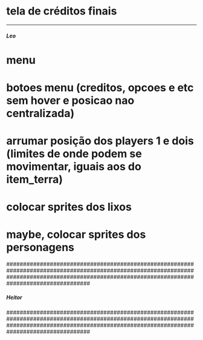 

# tela de créditos finais



-----------------------------------------------------------------------------------------------------------------------------------












#####  Leo ######################################################################################################################################################################################

# menu

# botoes menu (creditos, opcoes e etc sem hover e posicao nao centralizada)

# arrumar posição dos players 1 e dois (limites de onde podem se movimentar, iguais aos do item_terra)

# colocar sprites dos lixos

# maybe, colocar sprites dos personagens
#################################################################################################################################################################################################




#####  Heitor ######################################################################################################################################################################################


#################################################################################################################################################################################################
